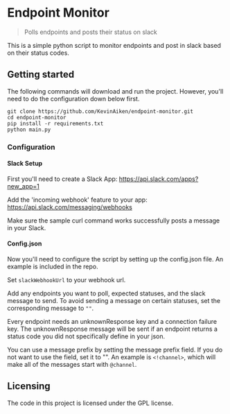 # Endpoint Monitor
> Polls endpoints and posts their status on slack

This is a simple python script to monitor endpoints and post in slack based on their status codes.

## Getting started

The following commands will download and run the project. However, you'll need to do the configuration down below first.
```shell
git clone https://github.com/KevinAiken/endpoint-monitor.git
cd endpoint-monitor
pip install -r requirements.txt
python main.py
```

### Configuration
#### Slack Setup
First you'll need to create a Slack App: https://api.slack.com/apps?new_app=1

Add the 'incoming webhook' feature to your app: https://api.slack.com/messaging/webhooks

Make sure the sample curl command works successfully posts a message in your Slack.

#### Config.json

Now you'll need to configure the script by setting up the config.json file. An example is included in the repo.

Set `slackWebhookUrl` to your webhook url.

Add any endpoints you want to poll, expected statuses, and the slack message to send. To avoid sending a message
on certain statuses, set the corresponding message to `""`. 

Every endpoint needs an unknownResponse key and a connection failure key. The unknownResponse message will be sent
if an endpoint returns a status code you did not specifically define in your json.

You can use a message prefix by setting the message prefix field. If you do not want to use the field, set it to "".
An example is `<!channel>`, which will make all of the messages start with `@channel`.

## Licensing
The code in this project is licensed under the GPL license.
